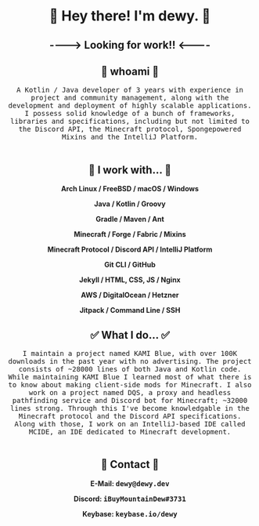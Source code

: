 <h1 align="center"> 👋 Hey there! I'm dewy. 👋 </h1>

<h2 align="center"> ---->  Looking for work!!  <---- </h2>

<h2 align="center"> 🦆 whoami 🦆 </h2>
<p align="center">
  <samp>A Kotlin / Java developer of 3 years with experience in project and community management, along with the development and deployment of highly scalable applications. 
  I possess solid knowledge of a bunch of frameworks, libraries and specifications, including but not limited to the Discord API, the Minecraft protocol, Spongepowered Mixins
  and the IntelliJ Platform.
  </samp>
  <br> <br>
</p>

<h2 align="center"> 🔭 I work with... 🔭 </h2>
<b><p align="center">Arch Linux / FreeBSD / macOS / Windows</p></b>
<b><p align="center">Java / Kotlin / Groovy</p></b>
<b><p align="center">Gradle / Maven / Ant</p></b>
<b><p align="center">Minecraft / Forge / Fabric / Mixins</p></b>
<b><p align="center">Minecraft Protocol / Discord API / IntelliJ Platform</p></b>
<b><p align="center">Git CLI / GitHub</p></b>
<b><p align="center">Jekyll / HTML, CSS, JS / Nginx</p></b>
<b><p align="center">AWS / DigitalOcean / Hetzner</p></b>
<b><p align="center">Jitpack / Command Line / SSH</p></b>

<h2 align="center"> ✅ What I do... ✅ </h2>
<p align="center">
  <samp>I maintain a project named KAMI Blue, with over 100K downloads in the past year with no advertising. The project consists of ~28000 lines of both Java and Kotlin code. 
  While maintaining KAMI Blue I learned most of what there is to know about making client-side mods for Minecraft. I also work on a project named DQS, a proxy and headless pathfinding service and Discord bot for Minecraft; ~32000 lines strong. Through this I've become knowledgable in the Minecraft protocol and the Discord API specifications.
  Along with those, I work on an IntelliJ-based IDE called MCIDE, an IDE dedicated to Minecraft development.</samp>
  <br> <br>
</p>

<h2 align="center"> 💬 Contact 💬 </h2>
<b><p align="center">E-Mail: <samp>dewy@dewy.dev</samp></p></b>
<b><p align="center">Discord: <samp>iBuyMountainDew#3731</samp></p></b>
<b><p align="center">Keybase: <samp>keybase.io/dewy</samp></p></b>
